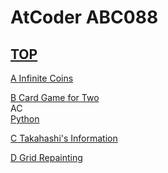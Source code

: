 # AtCoder ABC088  

## [TOP](https://atcoder.jp/contests/abc088)  

[A Infinite Coins](https://atcoder.jp/contests/abc088/tasks/abc088_a)   

[](https://atcoder.jp/contests/abc088/submissions/)  

[B Card Game for Two](https://atcoder.jp/contests/abc088/tasks/abc088_b)   
AC  
[Python](https://atcoder.jp/contests/abc088/submissions/15557656)  

[C Takahashi's Information](https://atcoder.jp/contests/abc088/tasks/abc088_c)   

[](https://atcoder.jp/contests/abc088/submissions/)  

[D Grid Repainting](https://atcoder.jp/contests/abc088/tasks/abc088_d)   

[](https://atcoder.jp/contests/abc088/submissions/)  

